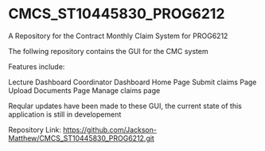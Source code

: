 # CMCS_ST10445830_PROG6212
A Repository for the Contract Monthly Claim System for PROG6212

The follwing repository contains the GUI for the CMC system

Features include:

Lecture Dashboard 
Coordinator Dashboard
Home Page 
Submit claims Page 
Upload Documents Page 
Manage claims page

Reqular updates have been made to these GUI,
the current state of this application is still in developement

Repository Link: https://github.com/Jackson-Matthew/CMCS_ST10445830_PROG6212.git


